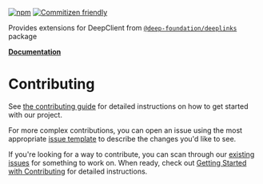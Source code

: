 [![npm](https://img.shields.io/npm/v/@freephoenix888/deepclient-extensions.svg)](https://www.npmjs.com/package/@freephoenix888/deepclient-extensions)
[![Commitizen friendly](https://img.shields.io/badge/commitizen-friendly-brightgreen.svg)](http://commitizen.github.io/cz-cli/)

Provides extensions for DeepClient from [`@deep-foundation/deeplinks`](https://www.npmjs.com/package/@deep-foundation/deeplinks) package

**[Documentation](https://freephoenix888.github.io/deepclient-extensions/)**

# Contributing

See [the contributing guide](CONTRIBUTING.md) for detailed instructions on how to get started with our project.  

For more complex contributions, you can open an issue using the most appropriate [issue template](https://github.com/github/docs/issues/new/choose) to describe the changes you'd like to see.  

If you're looking for a way to contribute, you can scan through our [existing issues](https://github.com/github/docs/issues) for something to work on. When ready, check out [Getting Started with Contributing](/CONTRIBUTING.md) for detailed instructions.
